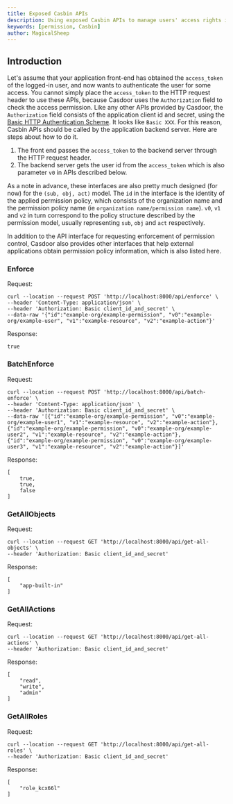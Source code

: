 ```yaml
---
title: Exposed Casbin APIs
description: Using exposed Casbin APIs to manage users' access rights in organization
keywords: [permission, Casbin]
author: MagicalSheep
---
```


## Introduction

Let's assume that your application front-end has obtained the `access_token` of the logged-in user, and now wants to authenticate the user for some access. You cannot simply place the `access_token` to the HTTP request header to use these APIs, because Casdoor uses the `Authorization` field to check the access permission. Like any other APIs provided by Casdoor, the `Authorization` field consists of the application client id and secret, using the [Basic HTTP Authentication Scheme](https://datatracker.ietf.org/doc/html/rfc7617). It looks like `Basic XXX`. For this reason, Casbin APIs should be called by the application backend server. Here are steps about how to do it. 

1. The front end passes the `access_token` to the backend server through the HTTP request header. 
2. The backend server gets the user id from the `access_token` which is also parameter `v0`  in APIs described below. 

As a note in advance, these interfaces are also pretty much designed (for now) for the `(sub, obj, act)` model. The `id` in the interface is the identity of the applied permission policy, which consists of the organization name and the permission policy name (ie `organization name/permission name`). `v0`, `v1` and `v2` in turn correspond to the policy structure described by the permission model, usually representing `sub`, `obj` and `act` respectively. 

In addition to the API interface for requesting enforcement of permission control, Casdoor also provides other interfaces that help external applications obtain permission policy information, which is also listed here. 

### Enforce

Request: 

```shell
curl --location --request POST 'http://localhost:8000/api/enforce' \
--header 'Content-Type: application/json' \
--header 'Authorization: Basic client_id_and_secret' \
--data-raw '{"id":"example-org/example-permission", "v0":"example-org/example-user", "v1":"example-resource", "v2":"example-action"}'
```

Response:

```
true
```

### BatchEnforce

Request:

```shell
curl --location --request POST 'http://localhost:8000/api/batch-enforce' \
--header 'Content-Type: application/json' \
--header 'Authorization: Basic client_id_and_secret' \
--data-raw '[{"id":"example-org/example-permission", "v0":"example-org/example-user1", "v1":"example-resource", "v2":"example-action"}, {"id":"example-org/example-permission", "v0":"example-org/example-user2", "v1":"example-resource", "v2":"example-action"}, {"id":"example-org/example-permission", "v0":"example-org/example-user3", "v1":"example-resource", "v2":"example-action"}]'
```

Response:

```
[
    true,
    true,
    false
]
```

### GetAllObjects

Request:

```shell
curl --location --request GET 'http://localhost:8000/api/get-all-objects' \
--header 'Authorization: Basic client_id_and_secret'
```

Response:

```
[
    "app-built-in"
]
```

### GetAllActions

Request:

```shell
curl --location --request GET 'http://localhost:8000/api/get-all-actions' \
--header 'Authorization: Basic client_id_and_secret'
```

Response:

```
[
    "read",
    "write",
    "admin"
]
```

### GetAllRoles

Request: 

```shell
curl --location --request GET 'http://localhost:8000/api/get-all-roles' \
--header 'Authorization: Basic client_id_and_secret'
```

Response:

```
[
    "role_kcx66l"
]
```